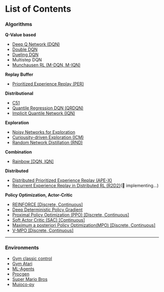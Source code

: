 # List of Contents

### Algorithms

**Q-Value based**

- [Deep Q Network (DQN)](https://web.stanford.edu/class/psych209/Readings/MnihEtAlHassibis15NatureControlDeepRL.pdf)
- [Double DQN](https://arxiv.org/abs/1509.06461)
- [Dueling DQN](https://arxiv.org/abs/1511.06581)
- Multistep DQN
- [Munchausen RL (M-DQN, M-IQN)](https://arxiv.org/abs/2007.14430)

**Replay Buffer**

- [Prioritized Experience Replay (PER)](https://arxiv.org/abs/1511.05952)

**Distributional**

- [C51](https://arxiv.org/abs/1707.06887)
- [Quantile Regression DQN (QRDQN)](https://arxiv.org/abs/1710.10044)
- [Implicit Quantile Network (IQN)](https://arxiv.org/abs/1806.06923)

**Exploration**

- [Noisy Networks for Exploration](https://arxiv.org/abs/1706.10295)
- [Curiousity-driven Exploration (ICM)](https://arxiv.org/abs/1705.05363)
- [Random Network Distillation (RND)](https://arxiv.org/abs/1810.12894)

**Combination**

- [Rainbow [DQN, IQN]](https://arxiv.org/abs/1710.02298)

**Distributed**

- [Distributed Prioritized Experience Replay (APE-X)](https://arxiv.org/pdf/1803.00933.pdf)
- [Recurrent Experience Replay in Distributed RL (R2D2)](https://openreview.net/pdf?id=r1lyTjAqYX)(🚧 implementing…)

**Policy Optimization, Actor-Critic**

- [REINFORCE [Discrete, Continuous]](https://people.cs.umass.edu/~barto/courses/cs687/williams92simple.pdf)
- [Deep Deterministic Policy Gradient](https://arxiv.org/abs/1509.02971)
- [Proximal Policy Optimization (PPO) [Discrete, Continuous]](https://arxiv.org/abs/1707.06347)
- [Soft Actor Critic (SAC) [Continuous]](https://arxiv.org/abs/1801.01290)
- [Maximum a posteriori Policy Optimization(MPO) [Discrete, Continuous]](https://arxiv.org/abs/1806.06920) 
- [V-MPO [Discrete, Continuous]](https://arxiv.org/abs/1909.12238)

---

### Environments

- [Gym classic control](https://gym.openai.com/envs/#classic_control) 
- [Gym Atari](https://gym.openai.com/envs/#atari) 
- [ML-Agents](https://github.com/Unity-Technologies/ml-agents) 
- [Procgen](https://github.com/openai/procgen)
- [Super Mario Bros](https://pypi.org/project/gym-super-mario-bros/)
- [Mujoco-py](https://github.com/openai/mujoco-py)